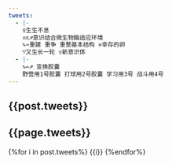 ```yaml
---
tweets:
  - |-
    ♀生生不息
    ♎︎♏︎♐︎意识结合微生物酶适应环境
    ♑︎♒︎重建 重争 重整基本结构 ♓︎幸存的卵
    ♈︎又生长一轮 ♉︎新意识体
  - |-
    ♑︎←♐︎ 变换胶囊
    野营用1号胶囊 打球用2号胶囊 学习用3号 战斗用4号
---
```

{{post.tweets}}
---
{{page.tweets}}
---
{%for i in post.tweets%}
{{i}}
{%endfor%}